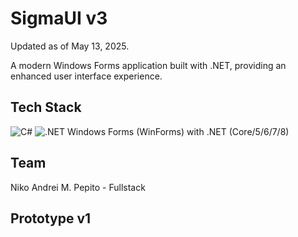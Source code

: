 # SigmaUI v3

Updated as of May 13, 2025.

A modern Windows Forms application built with .NET, providing an enhanced user interface experience.

## Tech Stack

![C#](https://img.shields.io/badge/C%23-239120?style=for-the-badge&logo=c-sharp&logoColor=white)
![.NET](https://img.shields.io/badge/.NET-512BD4?style=for-the-badge&logo=dotnet&logoColor=white)
Windows Forms (WinForms) with .NET (Core/5/6/7/8)

## Team

Niko Andrei M. Pepito - Fullstack

## Prototype v1
